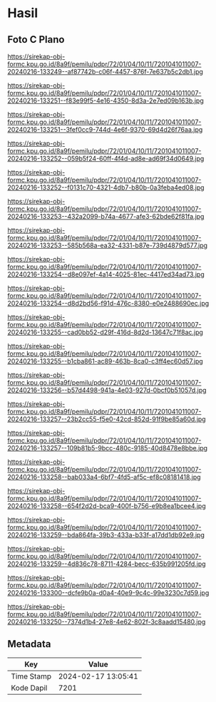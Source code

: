 # Hasil

## Foto C Plano

https://sirekap-obj-formc.kpu.go.id/8a9f/pemilu/pdpr/72/01/04/10/11/7201041011007-20240216-133249--af87742b-c06f-4457-876f-7e637b5c2db1.jpg

https://sirekap-obj-formc.kpu.go.id/8a9f/pemilu/pdpr/72/01/04/10/11/7201041011007-20240216-133251--f83e99f5-4e16-4350-8d3a-2e7ed09b163b.jpg

https://sirekap-obj-formc.kpu.go.id/8a9f/pemilu/pdpr/72/01/04/10/11/7201041011007-20240216-133251--3fef0cc9-744d-4e6f-9370-69d4d26f76aa.jpg

https://sirekap-obj-formc.kpu.go.id/8a9f/pemilu/pdpr/72/01/04/10/11/7201041011007-20240216-133252--059b5f24-60ff-4f4d-ad8e-ad69f34d0649.jpg

https://sirekap-obj-formc.kpu.go.id/8a9f/pemilu/pdpr/72/01/04/10/11/7201041011007-20240216-133252--f0131c70-4321-4db7-b80b-0a3feba4ed08.jpg

https://sirekap-obj-formc.kpu.go.id/8a9f/pemilu/pdpr/72/01/04/10/11/7201041011007-20240216-133253--432a2099-b74a-4677-afe3-62bde62f81fa.jpg

https://sirekap-obj-formc.kpu.go.id/8a9f/pemilu/pdpr/72/01/04/10/11/7201041011007-20240216-133253--585b568a-ea32-4331-b87e-739d4879d577.jpg

https://sirekap-obj-formc.kpu.go.id/8a9f/pemilu/pdpr/72/01/04/10/11/7201041011007-20240216-133254--d8e097ef-4a14-4025-81ec-4417ed34ad73.jpg

https://sirekap-obj-formc.kpu.go.id/8a9f/pemilu/pdpr/72/01/04/10/11/7201041011007-20240216-133254--d8d2bd56-f91d-476c-8380-e0e2488690ec.jpg

https://sirekap-obj-formc.kpu.go.id/8a9f/pemilu/pdpr/72/01/04/10/11/7201041011007-20240216-133255--cad0bb52-d29f-416d-8d2d-13647c71f8ac.jpg

https://sirekap-obj-formc.kpu.go.id/8a9f/pemilu/pdpr/72/01/04/10/11/7201041011007-20240216-133255--b1cba861-ac89-463b-8ca0-c3ff4ec60d57.jpg

https://sirekap-obj-formc.kpu.go.id/8a9f/pemilu/pdpr/72/01/04/10/11/7201041011007-20240216-133256--b57d4498-941a-4e03-927d-0bcf0b51057d.jpg

https://sirekap-obj-formc.kpu.go.id/8a9f/pemilu/pdpr/72/01/04/10/11/7201041011007-20240216-133257--23b2cc55-f5e0-42cd-852d-91f9be85a60d.jpg

https://sirekap-obj-formc.kpu.go.id/8a9f/pemilu/pdpr/72/01/04/10/11/7201041011007-20240216-133257--109b81b5-9bcc-480c-9185-40d8478e8bbe.jpg

https://sirekap-obj-formc.kpu.go.id/8a9f/pemilu/pdpr/72/01/04/10/11/7201041011007-20240216-133258--bab033a4-6bf7-4fd5-af5c-ef8c08181418.jpg

https://sirekap-obj-formc.kpu.go.id/8a9f/pemilu/pdpr/72/01/04/10/11/7201041011007-20240216-133258--654f2d2d-bca9-400f-b756-e9b8ea1bcee4.jpg

https://sirekap-obj-formc.kpu.go.id/8a9f/pemilu/pdpr/72/01/04/10/11/7201041011007-20240216-133259--bda864fa-39b3-433a-b33f-a17dd1db92e9.jpg

https://sirekap-obj-formc.kpu.go.id/8a9f/pemilu/pdpr/72/01/04/10/11/7201041011007-20240216-133259--4d836c78-8711-4284-becc-635b991205fd.jpg

https://sirekap-obj-formc.kpu.go.id/8a9f/pemilu/pdpr/72/01/04/10/11/7201041011007-20240216-133300--dcfe9b0a-d0a4-40e9-9c4c-99e3230c7d59.jpg

https://sirekap-obj-formc.kpu.go.id/8a9f/pemilu/pdpr/72/01/04/10/11/7201041011007-20240216-133250--7374d1b4-27e8-4e62-802f-3c8aadd15480.jpg


## Metadata

| Key        | Value               |
| ---------- | ------------------- |
| Time Stamp | 2024-02-17 13:05:41 |
| Kode Dapil | 7201                |



